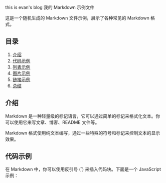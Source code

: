 this is evan's blog
我的 Markdown 示例文件

这是一个随机生成的 Markdown 文件示例，展示了各种常见的 Markdown 格式。

## 目录

1. [介绍](#介绍)
2. [代码示例](#代码示例)
3. [列表示例](#列表示例)
4. [图片示例](#图片示例)
5. [链接示例](#链接示例)
6. [总结](#总结)

## 介绍

Markdown 是一种轻量级的标记语言，它可以通过简单的标记来格式化文本。你可以使用它来写文章、博客、README 文件等。

Markdown 格式使用纯文本编写，通过一些特殊的符号和标记来控制文本的显示效果。

## 代码示例

在 Markdown 中，你可以使用反引号 (\`) 来插入代码块。下面是一个 JavaScript 示例：
